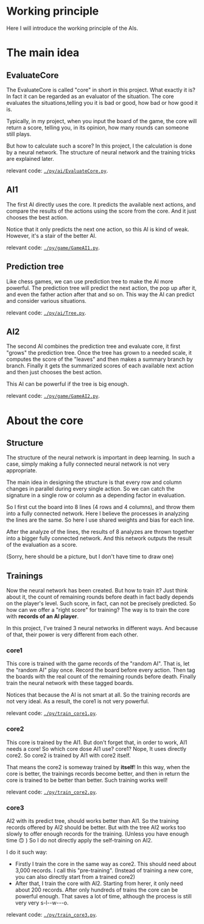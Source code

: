 # Working principle #
Here I will introduce the working principle of the AIs.


# The main idea #

## EvaluateCore ##
The EvaluateCore is called "core" in short in this project. What exactly it is? In fact it can be regarded as an evaluator of the situation. The core evaluates the situations,telling you it is bad or good, how bad or how good it is.

Typically, in my project, when you input the board of the game, the core will return a score, telling you, in its opinion, how many rounds can someone still plays.

But how to calculate such a score? In this project, I the calculation is done by a neural network. The structure of neural network and the training tricks are explained later.

relevant code: [`./py/ai/EvaluateCore.py`](https://github.com/ZhengKeli/AI2048/blob/master/py/ai/EvaluateCore.py).


## AI1 ##
The first AI directly uses the core. It predicts the available next actions, and compare the results of the actions using the score from the core. And it just chooses the best action. 

Notice that it only predicts the next one action, so this AI is kind of weak. However, it's a stair of the better AI.

relevant code: [`./py/game/GameAI1.py`](https://github.com/ZhengKeli/AI2048/blob/master/py/game/GameAI1.py).


## Prediction tree ##
Like chess games, we can use prediction tree to make the AI
more powerful. The prediction tree will predict the next action, the pop up after it, and even the father action after that and so on. This way the AI can predict and consider various situations.

relevant code: [`./py/ai/Tree.py`](https://github.com/ZhengKeli/AI2048/blob/master/py/ai/Tree.py).


## AI2 ##
The second AI combines the prediction tree and evaluate core, it first "grows" the prediction tree. Once the tree has grown to a needed scale, it computes the score of the "leaves" and then makes a summary branch by branch. Finally it gets the summarized scores of each available next action and then just chooses the best action.

This AI can be powerful if the tree is big enough. 

relevant code: [`./py/game/GameAI2.py`](https://github.com/ZhengKeli/AI2048/blob/master/py/game/GameAI2.py).



# About the core #

## Structure ##
The structure of the neural network is important in deep learning. In such a case, simply making a fully connected neural network is not very appropriate.

The main idea in designing the structure is that every row and column changes in parallel during every single action. So we can catch the signature in a single row or column as a depending factor in evaluation.

So I first cut the board into 8 lines (4 rows and 4 columns), and throw them into a fully connected network. Here I believe the processes in analyzing the lines are the same. So here I use shared weights and bias for each line.

After the analyze of the lines, the results of 8 analyzes are thrown together into a bigger fully connected network. And this network outputs the result of the evaluation as a score.

(Sorry, here should be a picture, but I don't have time to draw one)


## Trainings ##
Now the neural network has been created. But how to train it? Just think about it, the count of remaining rounds before death in fact badly depends on the player's level. Such score, in fact, can not be precisely predicted. So how can we offer a "right score" for training? The way is to train the core with **records of an AI player**.

In this project, I've trained 3 neural networks in different ways. And because of that, their power is very different from each other.

### core1 ###
This core is trained with the game records of the "random AI". That is, let the "random AI" play once. Record the board before every action. Then tag the boards with the real count of the remaining rounds before death. Finally train the neural network with these tagged boards.

Notices that because the AI is not smart at all. So the training records are not very ideal. As a result, the core1 is not very powerful.

relevant code: [`./py/train_core1.py`](https://github.com/ZhengKeli/AI2048/blob/master/py/train_core1.py).

### core2 ###
This core is trained by the AI1. But don't forget that, in order to work, AI1 needs a core! So which core dose AI1 use? core1? Nope, It uses directly core2. So core2 is trained by AI1 with core2 itself.

That means the core2 is someway trained by **itself**! In this way, when the core is better, the trainings records become better, and then in return the core is trained to be better than better. Such training works well!

relevant code: [`./py/train_core2.py`](https://github.com/ZhengKeli/AI2048/blob/master/py/train_core2.py).

### core3 ###
AI2 with its predict tree, should works better than AI1. So the training records offered by AI2 should be better. But with the tree AI2 works too slowly to offer enough records for the training. (Unless you have enough time 🙃 ) So I do not directly apply the self-training on AI2.

I do it such way: 
* Firstly I train the core in the same way as core2. This should need about 3,000 records. I call this "pre-training". (Instead of training a new core, you can also directly start from a trained core2)
* After that, I train the core with AI2. Starting from herer, it only need about 200 records. After only hundreds of trains the core can be powerful enough. That saves a lot of time, although the process is still very very s-l--w---o.

relevant code: [`./py/train_core3.py`](https://github.com/ZhengKeli/AI2048/blob/master/py/train_core3.py).
